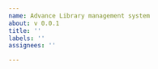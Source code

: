 ```yaml
---
name: Advance Library management system
about: v 0.0.1
title: ''
labels: ''
assignees: ''

---
```



